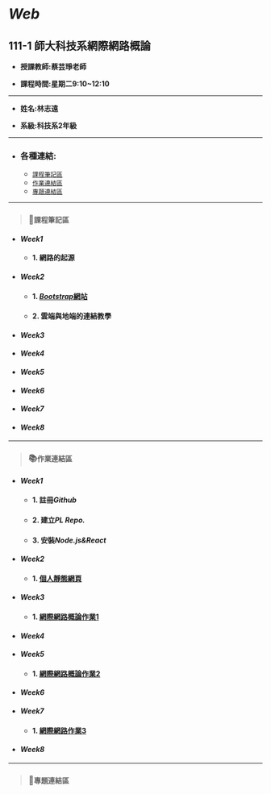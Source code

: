 # *Web*

## 111-1 師大科技系網際網路概論

+ **授課教師:蔡芸琤老師**

+ **課程時間:星期二9:10~12:10**
---
+ **姓名:林志遠** 

+ **系級:科技系2年級**
---
+ ### 各種連結:
  + [`課程筆記區`](https://github.com/dennis910926/Web#%E8%AA%B2%E7%A8%8B%E7%AD%86%E8%A8%98%E5%8D%80)
  + [`作業連結區`](https://github.com/dennis910926/Web#%E8%AA%B2%E7%A8%8B%E7%AD%86%E8%A8%98%E5%8D%80)
  + [`專題連結區`](https://github.com/dennis910926/Web/blob/main/README.md#%E5%B0%88%E9%A1%8C%E9%80%A3%E7%B5%90%E5%8D%80)
---
> ### 📝`課程筆記區`
+ #### *Week1*
  + **1. 網路的起源**
+ #### *Week2*
  + #### 1. [*Bootstrap*網站](https://startbootstrap.com/themes)
  + #### 2. 雲端與地端的連結教學   
+ #### *Week3*
+ #### *Week4*
+ #### *Week5*
+ #### *Week6*
+ #### *Week7*
+ #### *Week8*
***
> ### 📚`作業連結區`
+ #### *Week1*
  + #### 1. 註冊*Github*
  + #### 2. 建立*PL Repo.*
  + #### 3. 安裝*Node.js&React*
+ #### *Week2*
  + #### 1. [個人靜態網頁](https://dennis910926.github.io/Web/Week2mypage/)
+ #### *Week3*
  + #### 1. [網際網路概論作業1](https://www.youtube.com/watch?v=yyFn3DZUc4o)
+ #### *Week4*
+ #### *Week5*
  + #### 1. [網際網路概論作業2](https://www.youtube.com/watch?v=Fvo3TwiRs7I)
+ #### *Week6*
+ #### *Week7*
  + #### 1. [網際網路作業3](https://www.youtube.com/watch?v=1P-2qa7iezI)
+ #### *Week8*
***
> ### 📁`專題連結區`
